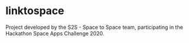 # linktospace
Project developed by the S2S - Space to Space team, participating in the Hackathon Space Apps Challenge 2020.
